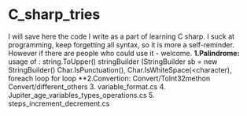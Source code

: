 # C_sharp_tries
I will save here the code I write as a part of learning C sharp. I suck at programming, keep forgetting all syntax, so it is more a self-reminder.
However if there are people who could use it - welcome.
**1.Palindrome:**
usage of :
string.ToUpper()
stringBuilder (StringBuilder sb = new StringBuilder()
Char.IsPunctuation(<character>),
Char.IsWhiteSpace(<character),
foreach loop
for loop
**2.Convertion:
Convert/ToInt32methon
Convert/different_others
3. variable_format.cs
4. Jupiter_age_variables_types_operations.cs
5. steps_increment_decrement.cs


